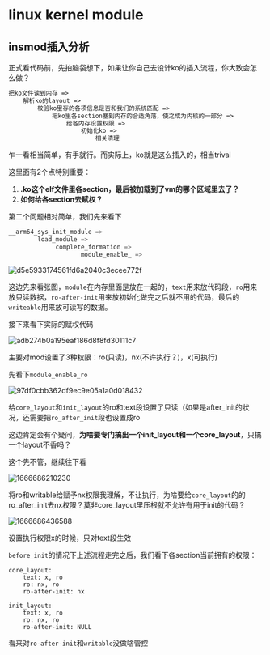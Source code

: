 # linux kernel module
## insmod插入分析
正式看代码前，先拍脑袋想下，如果让你自己去设计ko的插入流程，你大致会怎么做？

```txt
把ko文件读到内存 =>
    解析ko的layout =>
        校验ko里存的各项信息是否和我们的系统匹配 =>
            把ko里各section塞到内存的合适角落，使之成为内核的一部分 =>
                给各内存设置权限 =>
                    初始化ko =>
                        相关清理
```
                        
乍一看相当简单，有手就行。而实际上，ko就是这么插入的，相当trival

这里面有2个点特别重要：
1. **.ko这个elf文件里各section，最后被加载到了vm的哪个区域里去了？**
2. **如何给各section去赋权？**

第二个问题相对简单，我们先来看下
```c
__arm64_sys_init_module =>
        load_module =>
             complete_formation =>
                    module_enable_ =>
```
![d5e5933174561fd6a2040c3ecee772f](https://user-images.githubusercontent.com/31315527/197718434-8e65c593-62a6-42c4-9d4b-7b578b3b0b81.png)

这边先来看张图，`module`在内存里面是放在一起的，`text`用来放代码段，`ro`用来放只读数据，`ro-after-init`用来放初始化做完之后就不用的代码，最后的`writeable`用来放可读写的数据。

接下来看下实际的赋权代码

![adb274b0a195eaf186d8f8fd30111c7](https://user-images.githubusercontent.com/31315527/197720215-d8017a9f-fa47-46cf-8ae6-01fd642164ed.png)

主要对mod设置了3种权限：ro(只读)，nx(不许执行？)，x(可执行)

先看下`module_enable_ro`

![97df0cbb362df9ec9e05a1a0d018432](https://user-images.githubusercontent.com/31315527/197720819-cd6fa326-d10c-4bde-8d35-7766e5148a29.png)

给`core_layout`和`init_layout`的ro和text段设置了只读（如果是after_init的状况，还需要把`ro_after_init`段也设置成ro

这边肯定会有个疑问，**为啥要专门搞出一个init_layout和一个core_layout**，只搞一个layout不香吗？

这个先不管，继续往下看

![1666686210230](https://user-images.githubusercontent.com/31315527/197722493-d4b48d5c-5cba-4d24-8cfb-1244cceb1af8.png)

将ro和writable给赋予nx权限我理解，不让执行，为啥要给`core_layout`的的ro_after_init去nx权限？莫非core_layout里压根就不允许有用于init的代码？

![1666686436588](https://user-images.githubusercontent.com/31315527/197723310-c456a1a2-e281-476b-9de9-a3616763d5e9.png)

设置执行权限x的时候，只对text段生效

`before_init`的情况下上述流程走完之后，我们看下各section当前拥有的权限：

```
core_layout:
    text: x, ro
    ro: nx, ro
    ro-after-init: nx
    
init_layout:
    text: x, ro
    ro: nx, ro
    ro-after-init: NULL
```
    
看来对`ro-after-init`和`writable`没做啥管控











